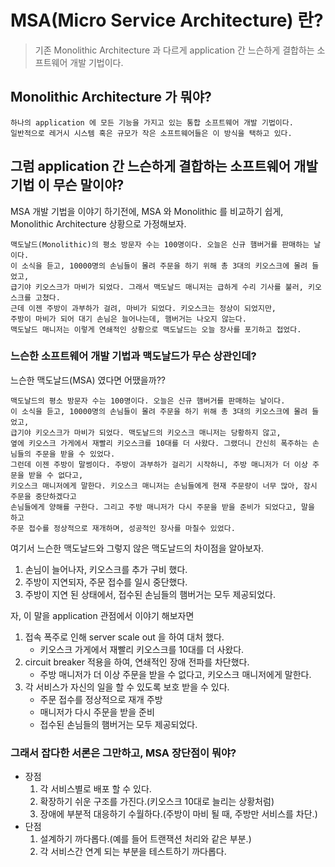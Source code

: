 # MSA(Micro Service Architecture) 란?
> 기존 Monolithic Architecture 과 다르게 application 간 느슨하게 결합하는 소프트웨어 개발 기법이다.

## Monolithic Architecture 가 뭐야?
```text
하나의 application 에 모든 기능을 가지고 있는 통합 소프트웨어 개발 기법이다.
일반적으로 레거시 시스템 혹은 규모가 작은 소프트웨어들은 이 방식을 택하고 있다.
```

## 그럼 application 간 느슨하게 결합하는 소프트웨어 개발 기법 이 무슨 말이야?

MSA 개발 기법을 이야기 하기전에, MSA 와 Monolithic 를 비교하기 쉽게,
Monolithic Architecture 상황으로 가정해보자.

```text
맥도날드(Monolithic)의 평소 방문자 수는 100명이다. 오늘은 신규 햄버거를 판매하는 날이다.    
이 소식을 듣고, 10000명의 손님들이 몰려 주문을 하기 위해 총 3대의 키오스크에 몰려 들었고,   
급기야 키오스크가 마비가 되었다. 그래서 맥도날드 매니저는 급하게 수리 기사를 불러, 키오스크를 고쳤다.   
근데 이젠 주방이 과부하가 걸려, 마비가 되었다. 키오스크는 정상이 되었지만,  
주방이 마비가 되어 대기 손님은 늘어나는데, 햄버거는 나오지 않는다.   
맥도날드 매니저는 이렇게 연쇄적인 상황으로 맥도날드는 오늘 장사를 포기하고 접었다.    
```

### 느슨한 소프트웨어 개발 기법과 맥도날드가 무슨 상관인데?
느슨한 맥도날드(MSA) 였다면 어땠을까??  

```text
맥도날드의 평소 방문자 수는 100명이다. 오늘은 신규 햄버거를 판매하는 날이다.    
이 소식을 듣고, 10000명의 손님들이 몰려 주문을 하기 위해 총 3대의 키오스크에 몰려 들었고,        
급기야 키오스크가 마비가 되었다. 맥도날드의 키오스크 매니저는 당황하지 않고,   
옆에 키오스크 가게에서 재빨리 키오스크를 10대를 더 사왔다. 그랬더니 간신히 폭주하는 손님들의 주문을 받을 수 있었다.   
그런데 이젠 주방이 말썽이다. 주방이 과부하가 걸리기 시작하니, 주방 매니저가 더 이상 주문을 받을 수 없다고,   
키오스크 매니저에게 말한다. 키오스크 매니저는 손님들에게 현재 주문량이 너무 많아, 잠시 주문을 중단하겠다고   
손님들에게 양해를 구한다. 그리고 주방 매니저가 다시 주문을 받을 준비가 되었다고, 말을 하고   
주문 접수를 정상적으로 재개하며, 성공적인 장사를 마칠수 있었다.    
```

여기서 느슨한 맥도날드와 그렇지 않은 맥도날드의 차이점을 알아보자.
1. 손님이 늘어나자, 키오스크를 추가 구비 했다.  
2. 주방이 지연되자, 주문 접수를 일시 중단했다.     
3. 주방이 지연 된 상태에서, 접수된 손님들의 햄버거는 모두 제공되었다.

자, 이 말을 application 관점에서 이야기 해보자면   
1. 접속 폭주로 인해 server scale out 을 하여 대처 했다.
   - 키오스크 가게에서 재빨리 키오스크를 10대를 더 사왔다.
2. circuit breaker 적용을 하여, 연쇄적인 장애 전파를 차단했다.
   - 주방 매니저가 더 이상 주문을 받을 수 없다고, 키오스크 매니저에게 말한다.
3. 각 서비스가 자신의 일을 할 수 있도록 보호 받을 수 있다.
   - 주문 접수를 정상적으로 재개 주방 
   - 매니저가 다시 주문을 받을 준비
   - 접수된 손님들의 햄버거는 모두 제공되었다.

### 그래서 잡다한 서론은 그만하고, MSA 장단점이 뭐야?
- 장점
  1. 각 서비스별로 배포 할 수 있다.
  2. 확장하기 쉬운 구조를 가진다.(키오스크 10대로 늘리는 상황처럼)
  3. 장애에 부분적 대응하기 수월하다.(주방이 마비 될 때, 주방만 서비스를 차단.)
- 단점
  1. 설계하기 까다롭다.(예를 들어 트랜잭션 처리와 같은 부분.)
  2. 각 서비스간 연계 되는 부분을 테스트하기 까다롭다.